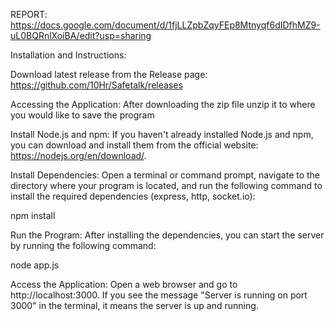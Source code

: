 REPORT: https://docs.google.com/document/d/1fjLLZpbZqyFEp8Mtnyqf6dIDfhMZ9-uL0BQRnlXoiBA/edit?usp=sharing

Installation and Instructions:

Download latest release from the Release page: https://github.com/10Hr/Safetalk/releases

Accessing the Application:
After downloading the zip file unzip it to where you would like to save the program

Install Node.js and npm:
If you haven't already installed Node.js and npm, you can download and install them from the official website: https://nodejs.org/en/download/.

Install Dependencies:
Open a terminal or command prompt, navigate to the directory where your program is located, and run the following command to install the required dependencies (express, http, socket.io):

npm install

Run the Program:
After installing the dependencies, you can start the server by running the following command:

node app.js

Access the Application:
Open a web browser and go to http://localhost:3000. If you see the message "Server is running on port 3000" in the terminal, it means the server is up and running.
